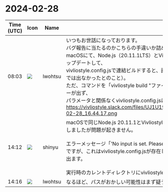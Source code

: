 # 2024-02-28

|Time (UTC)|Icon|Name|Message|
|---|---|---|---|
|08:03|![](https://secure.gravatar.com/avatar/6a1342affe7c337c61db338b633abef3.jpg?s=72&d=https%3A%2F%2Fa.slack-edge.com%2Fdf10d%2Fimg%2Favatars%2Fava_0024-72.png)|lwohtsu|いつもお世話になっております。<br>バグ報告に当たるのかこちらの手違いか詰め切れていないのですが、<br>macOSにて、Node.js（20.11.1LTS）とVivliostyle（CLI v8.8.0 with Vivliostyle.js v2.27.0）にアップデートして、<br>vivliostyle.config.jsで連結ビルドすると、画像のようなエラーが出るようになったそうです（昨日までは出なかったとのこと）。<br>ただ、コマンドを「vivliostyle build "ファイル名.html" -o "ファイル名.pdf"」としたときはこのエラーが出ず、<br>パラメータと関係なくvivliostyle.config.jsに従って連結したPDFが出力されるそうです。<br>https://vivliostyle.slack.com/files/UJ1U19SU9/F06LTE1KY14/____________________________2024-02-28_16.44.17.png|
|14:12|![](https://avatars.slack-edge.com/2018-04-27/354445776386_e258f5ed5ba887b08668_72.jpg)|shinyu|macOSで同じNode.js 20.11.1とVivliostyle CLI v8.8.0でvivliostyle.config.jsで連結ビルドをテストしましたが問題が起きません。<br><br>エラーメッセージ「'No input is set. Please set an appropriate entry or a Vivliostyle config file.」ですが、これはvivliostyle.config.jsが存在しなくてコマンドライン引数でも入力の指定がないときに出ます。<br><br>実行時のカレントディレクトリにvivliostyle.config.jsがあるか確認してください。|
|14:16|![](https://secure.gravatar.com/avatar/6a1342affe7c337c61db338b633abef3.jpg?s=72&d=https%3A%2F%2Fa.slack-edge.com%2Fdf10d%2Fimg%2Favatars%2Fava_0024-72.png)|lwohtsu|なるほど、パスがおかしい可能性はまず疑うべきでしたね。すみません、基礎的なところで。|
